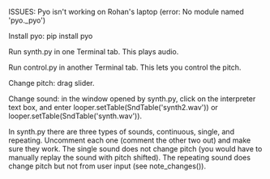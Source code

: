 ISSUES:
Pyo isn't working on Rohan's laptop (error: No module named 'pyo._pyo')

Install pyo: pip install pyo

Run synth.py in one Terminal tab. This plays audio.

Run control.py in another Terminal tab. This lets you control the pitch.

Change pitch: drag slider.

Change sound: in the window opened by synth.py, click on the interpreter text
box, and enter looper.setTable(SndTable('synth2.wav')) or looper.setTable(SndTable('synth.wav')).


In synth.py there are three types of sounds, continuous, single, and repeating.
Uncomment each one (comment the other two out) and make sure they work. The single sound
does not change pitch (you would have to manually replay the sound with pitch shifted).
The repeating sound does change pitch but not from user input (see note_changes()).

